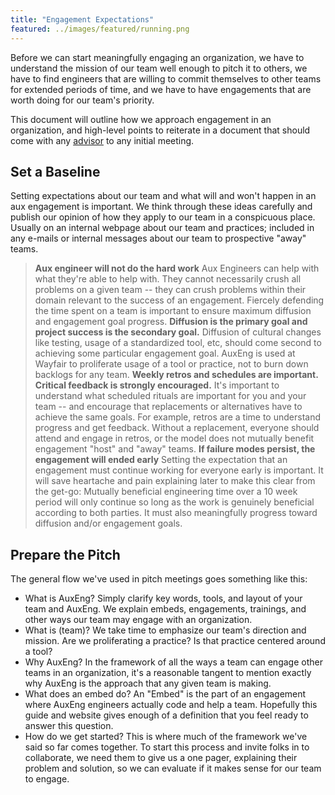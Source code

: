 ```yaml
---
title: "Engagement Expectations"
featured: ../images/featured/running.png
---
```


Before we can start meaningfully engaging an organization, we have to
understand the mission of our team well enough to pitch it to others,
we have to find engineers that are willing to commit themselves to other
teams for extended periods of time, and we have to have engagements that are
worth doing for our team's priority.

This document will outline how we approach engagement in an organization, and
high-level points to reiterate in a document that should come with any [advisor](./roles.md)
to any initial meeting.

## Set a Baseline

Setting expectations about our team and what will and won't happen in an aux
engagement is important. We think through these ideas carefully and publish our
opinion of how they apply to our team in a conspicuous place. Usually on an
internal webpage about our team and practices; included in any e-mails or
internal messages about our team to prospective "away" teams.

> **Aux engineer will not do the hard work**
Aux Engineers can help with what they're able to help with. They cannot
necessarily crush all problems on a given team -- they can crush problems within
their domain relevant to the success of an engagement. Fiercely defending the
time spent on a team is important to ensure maximum diffusion and engagement
goal progress.
> **Diffusion is the primary goal and project success is the secondary goal.**
Diffusion of cultural changes like testing, usage of a standardized tool, etc,
should come second to achieving some particular engagement goal. AuxEng is used
at Wayfair to proliferate usage of a tool or practice, not to burn down backlogs
 for any team.
> **Weekly retros and schedules are important. Critical feedback is strongly encouraged.**
It's important to understand what scheduled rituals are important for you and
your team -- and encourage that replacements or alternatives have to achieve the
same goals. For example, retros are a time to understand progress and get
feedback. Without a replacement, everyone should attend and engage in retros,
or the model does not mutually benefit engagement "host" and "away" teams.
> **If failure modes persist, the engagement will ended early**
Setting the expectation that an engagement must continue working for everyone
early is important. It will save heartache and pain explaining later to make
this clear from the get-go: Mutually beneficial engineering time over a 10 week
period will only continue so long as the work is genuinely beneficial according
to both parties. It must also meaningfully progress toward diffusion and/or
engagement goals.

## Prepare the Pitch

The general flow we've used in pitch meetings goes something like this:

- What is AuxEng?
Simply clarify key words, tools, and layout of your team and AuxEng. We explain
embeds, engagements, trainings, and other ways our team may engage with an organization.
- What is (team)?
We take time to emphasize our team's direction and mission. Are we proliferating
a practice? Is that practice centered around a tool?
- Why AuxEng?
In the framework of all the ways a team can engage other teams in an organization,
it's a reasonable tangent to mention exactly why AuxEng is the approach that any
given team is making.
- What does an embed do?
An "Embed" is the part of an engagement where AuxEng engineers actually code and
help a team. Hopefully this guide and website gives enough of a definition that
you feel ready to answer this question.
- How do we get started?
This is where much of the framework we've said so far comes together. To start
this process and invite folks in to collaborate, we need them to give us a one
pager, explaining their problem and solution, so we can evaluate if it makes
sense for our team to engage.
